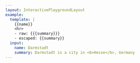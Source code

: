 ```yaml
---
layout: InteractivePlaygroundLayout
example:
  template: |
    {{name}}
    <hr>
    - raw: {{{summary}}}
    - escaped: {{summary}}
  input:
    name: Darmstadt
    summary: Darmstadt is a city in <b>Hesse</b>, Germany
---
```

